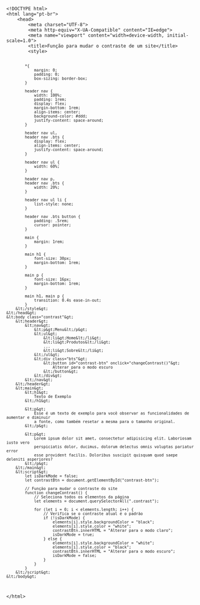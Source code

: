 
<Code language='html'>
&lt;!DOCTYPE html&gt;
&lt;html lang="pt-br"&gt;
    &lt;head&gt;
        &lt;meta charset="UTF-8"&gt;
        &lt;meta http-equiv="X-UA-Compatible" content="IE=edge"&gt;
        &lt;meta name="viewport" content="width=device-width, initial-scale=1.0"&gt;
        &lt;title&gt;Função para mudar o contraste de um site&lt;/title&gt;
        &lt;style&gt;

            *{
                margin: 0;
                padding: 0;
                box-sizing: border-box;
            }

            header nav {
                width: 100%;
                padding: 1rem;
                display: flex;
                margin-bottom: 1rem;
                align-items: center;
                background-color: #ddd;
                justify-content: space-around;
            }

            header nav ul, 
            header nav .bts {
                display: flex;
                align-items: center;
                justify-content: space-around;
            }

            header nav ul {
                width: 60%;
            }

            header nav p, 
            header nav .bts {
                width: 20%;
            }

            header nav ul li {
                list-style: none;
            }

            header nav .bts button {
                padding: .5rem;
                cursor: pointer;
            }

            main {
                margin: 1rem;
            }

            main h1 {
                font-size: 30px;
                margin-bottom: 1rem;
            }

            main p {
                font-size: 16px;
                margin-bottom: 1rem;
            }

            main h1, main p {
                transition: 0.4s ease-in-out;
            }
        &lt;/style&gt;
    &lt;/head&gt;
    &lt;body class="contrast"&gt;
        &lt;header&gt;
            &lt;nav&gt;
                &lt;p&gt;Menu&lt;/p&gt;
                &lt;ul&gt;
                    &lt;li&gt;Home&lt;/li&gt;
                    &lt;li&gt;Produtos&lt;/li&gt;
                    ...
                    &lt;li&gt;Sobre&lt;/li&gt;
                &lt;/ul&gt;
                &lt;div class="bts"&gt;
                    &lt;button id="contrast-btn" onclick="changeContrast()"&gt;
                        Alterar para o modo escuro
                    &lt;/button&gt;
                &lt;/div&gt;
            &lt;/nav&gt;
        &lt;/header&gt;
        &lt;main&gt;
            &lt;h1&gt;
                Texto de Exemplo
            &lt;/h1&gt;

            &lt;p&gt;
                Esse é um texto de exemplo para você observar as funcionalidades de aumentar e diminuir 
                a fonte, como também resetar a mesma para o tamanho original.
            &lt;/p&gt;

            &lt;p&gt;
                Lorem ipsum dolor sit amet, consectetur adipisicing elit. Laboriosam iusto vero 
                perspiciatis dolor, ducimus, dolorum delectus omnis voluptas pariatur error 
                esse provident facilis. Doloribus suscipit quisquam quod saepe deleniti asperiores?
            &lt;/p&gt;
        &lt;/main&gt;
        &lt;script&gt;
            let isDarkMode = false;
            let contrastBtn = document.getElementById("contrast-btn");

            // Função para mudar o contraste do site
            function changeContrast() {
                // Seleciona todos os elementos da página
                let elements = document.querySelectorAll(".contrast");

                for (let i = 0; i < elements.length; i++) {
                    // Verifica se o contraste atual é o padrão
                    if (!isDarkMode) {
                        elements[i].style.backgroundColor = "black";
                        elements[i].style.color = "white";
                        contrastBtn.innerHTML = "Alterar para o modo claro";
                        isDarkMode = true;
                    } else {
                        elements[i].style.backgroundColor = "white";
                        elements[i].style.color = "black";
                        contrastBtn.innerHTML = "Alterar para o modo escuro";
                        isDarkMode = false;
                    }
                }
            }
        &lt;/script&gt;
    &lt;/body&gt;
&lt;/html&gt;
</Code>
